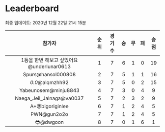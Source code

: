 # Leaderboard
최종 업데이트: 2020년 12월 22일 21시 15분




| 참가자 | 순위 | 경기수 | 승 | 무 | 패 | 승점 |
|:---:|:---:|:---:|:---:|:---:|:---:|:---:|
| 1등을 한번 해보고 싶었어요@underlunar0613 | 1 | 7 | 6 | 1 | 0 | 19 |
| Spurs@hansol000808 | 2 | 7 | 5 | 1 | 1 | 16 |
| _0.0_@alqmzhh92 | 3 | 7 | 5 | 0 | 2 | 15 |
| Yabeunosem@minju8843 | 4 | 7 | 3 | 0 | 4 | 9 |
| Naega_Jeil_Jalnaga@va0037 | 5 | 7 | 2 | 3 | 2 | 9 |
| A+@bigoriginlee | 6 | 7 | 1 | 2 | 4 | 5 |
| PWN@gun2o2o | 7 | 7 | 1 | 2 | 4 | 5 |
| 😎@dwgoon | 8 | 7 | 0 | 1 | 6 | 1 |